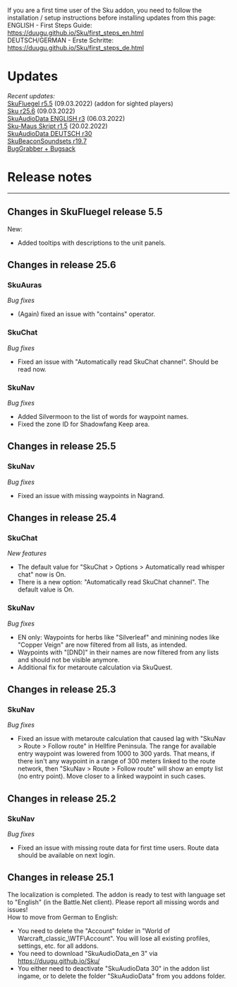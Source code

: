 If you are a first time user of the Sku addon, you need to follow the installation / setup instructions before installing updates from this page:<br>
ENGLISH - First Steps Guide:<br>
<a href="https://duugu.github.io/Sku/first_steps_en.html">https://duugu.github.io/Sku/first_steps_en.html</a><br>
DEUTSCH/GERMAN - Erste Schritte:<br>
<a href="https://duugu.github.io/Sku/first_steps_de.html">https://duugu.github.io/Sku/first_steps_de.html</a><br>

# Updates

*Recent updates:* <br>
[SkuFluegel r5.5](https://github.com/Duugu/SkuFluegel/releases/download/r5.5/SkuFluegel-r5.5-bcc.zip) (09.03.2022) (addon for sighted players)<br>
[Sku r25.6](https://github.com/Duugu/Sku/releases/download/r25.6/Sku-r25.6-bcc.zip) (09.03.2022)<br>
[SkuAudioData ENGLISH r3](https://github.com/Duugu/SkuAudioData_en/releases/download/r3/SkuAudioData_en-r3-bcc.zip) (06.03.2022)<br>
[Sku-Maus Skript r1.5](https://1drv.ms/u/s!Aqgp3J_s6MM7iKUcyl-kVsg6_VJA9w?e=0Dnayt) (20.02.2022)<br>
[SkuAudioData DEUTSCH r30](https://github.com/Duugu/SkuAudioData/releases/download/r30/SkuAudioData-r30-bcc.zip) <br>
[SkuBeaconSoundsets r19.7](https://github.com/Duugu/SkuBeaconSoundsets/releases/download/r19.7/SkuBeaconSoundsets-r19.7-bcc.zip) <br>
[BugGrabber + Bugsack](https://1drv.ms/u/s!Aqgp3J_s6MM7iKN7LiGYcuZzzTTdGw?e=c5c4c7) <br>

# Release notes

-------------------------------------------------------------------------------------------------------	

## Changes in SkuFluegel release 5.5

New:
- Added tooltips with descriptions to the unit panels.

## Changes in release 25.6
	
### SkuAuras
*Bug fixes*
- (Again) fixed an issue with "contains" operator.

### SkuChat
*Bug fixes*
- Fixed an issue with "Automatically read SkuChat channel". Should be read now.

### SkuNav
*Bug fixes*
- Added Silvermoon to the list of words for waypoint names.
- Fixed the zone ID for Shadowfang Keep area.
			
## Changes in release 25.5
	
### SkuNav
*Bug fixes*
- Fixed an issue with missing waypoints in Nagrand.

## Changes in release 25.4

### SkuChat
*New features*
- The default value for "SkuChat > Options > Automatically read whisper chat" now is On.
- There is a new option: "Automatically read SkuChat channel". The default value is On.

### SkuNav
*Bug fixes*
- EN only: Waypoints for herbs like "Silverleaf" and minining nodes like "Copper Veign" are now filtered from all lists, as intended.
- Waypoints with "[DND]" in their names are now filtered from any lists and should not be visible anymore.
- Additional fix for metaroute calculation via SkuQuest.

## Changes in release 25.3
	
### SkuNav
*Bug fixes*
- Fixed an issue with metaroute calculation that caused lag with "SkuNav > Route > Follow route" in Hellfire Peninsula. The range for available entry waypoint was lowered from 1000 to 300 yards. That means, if there isn't any waypoint in a range of 300 meters linked to the route network, then "SkuNav > Route > Follow route" will show an empty list (no entry point). Move closer to a linked waypoint in such cases.

## Changes in release 25.2
	
### SkuNav
*Bug fixes*
- Fixed an issue with missing route data for first time users. Route data should be available on next login.

## Changes in release 25.1
	
The localization is completed. The addon is ready to test with language set to "English" (in the Battle.Net client). Please report all missing words and issues!<br>
How to move from German to English:
- You need to delete the "Account" folder in "World of Warcraft\_classic_\WTF\Account". You will lose all existing profiles, settings, etc. for all addons.
- You need to download "SkuAudioData_en 3" via https://duugu.github.io/Sku/
- You either need to deactivate "SkuAudioData 30" in the addon list ingame, or to delete the folder "SkuAudioData" from you addons folder.
